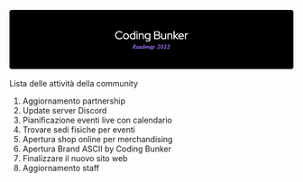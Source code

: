 ![intro-banner](github-header-image.png)

Lista delle attività della community

1. Aggiornamento partnership
2. Update server Discord
3. Pianificazione eventi live con calendario
4. Trovare sedi fisiche per eventi
5. Apertura shop online per merchandising
6. Apertura Brand ASCII by Coding Bunker
7. Finalizzare il nuovo sito web
8. Aggiornamento staff
